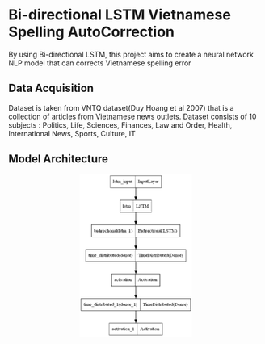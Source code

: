 # Bi-directional LSTM Vietnamese Spelling AutoCorrection
 By using Bi-directional LSTM, this project aims to create a neural network NLP model that can corrects Vietnamese spelling error 

## Data Acquisition
Dataset is taken from VNTQ dataset(Duy Hoang et al 2007) that is a collection of articles from Vietnamese news outlets. Dataset consists of 10 subjects : Politics, Life, Sciences, Finances, Law and Order, Health, International News, Sports, Culture, IT

## Model Architecture
<p align="center">
  <img src="https://github.com/HuyNNQ-127/Bi-directional-LSTM-Vietnamese-Spelling-AutoCorrection/blob/main/assets/model.png" width="222" height="322">
</p>
